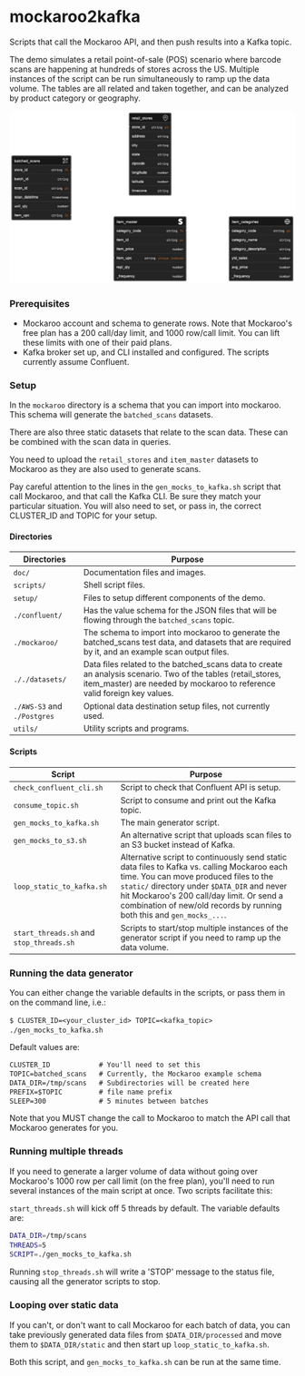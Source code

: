 # mockaroo2kafka

Scripts that call the Mockaroo API, and then push results into a Kafka topic.

The demo simulates a retail point-of-sale (POS) scenario where barcode scans are happening at hundreds of stores across the US. Multiple instances of the script can be run simultaneously to ramp up the data volume. The tables are all related and taken together, and can be analyzed by product category or geography.

![ER Diagram](doc/images/er-diagram.png)

### Prerequisites

- Mockaroo account and schema to generate rows. Note that Mockaroo's free plan has a 200 call/day limit, and 1000 row/call limit. You can lift these limits with one of their paid plans.
- Kafka broker set up, and CLI installed and configured. The scripts currently assume Confluent.

### Setup

In the `mockaroo` directory is a schema that you can import into mockaroo. This schema will generate the `batched_scans` datasets.

There are also three static datasets that relate to the scan data. These can be combined with the scan data in queries.

You need to upload the `retail_stores` and `item_master` datasets to Mockaroo as they are also used to generate scans.

Pay careful attention to the lines in the `gen_mocks_to_kafka.sh` script that call Mockaroo, and that call the Kafka CLI. Be sure they match your particular situation. You will also need to set, or pass in, the correct CLUSTER_ID and TOPIC for your setup.

#### Directories

| Directories                 | Purpose                                                                                                                                                                                   |
| --------------------------- | ----------------------------------------------------------------------------------------------------------------------------------------------------------------------------------------- |
| `doc/`                      | Documentation files and images.                                                                                                                                                           |
| `scripts/`                  | Shell script files.                                                                                                                                                                       |
| `setup/`                    | Files to setup different components of the demo.                                                                                                                                          |
| `./confluent/`              | Has the value schema for the JSON files that will be flowing through the `batched_scans` topic.                                                                                           |
| `./mockaroo/`               | The schema to import into mockaroo to generate the batched_scans test data, and datasets that are required by it, and an example scan output files.                                       |
| `././datasets/`             | Data files related to the batched_scans data to create an analysis scenario. Two of the tables (retail_stores, item_master) are needed by mockaroo to reference valid foreign key values. |
| `./AWS-S3` and `./Postgres` | Optional data destination setup files, not currently used.                                                                                                                                |
| `utils/`                    | Utility scripts and programs.                                                                                                                                                             |

#### Scripts

| Script                                   | Purpose                                                                                                                                                                                                                                                                                                     |
| ---------------------------------------- | ----------------------------------------------------------------------------------------------------------------------------------------------------------------------------------------------------------------------------------------------------------------------------------------------------------- |
| `check_confluent_cli.sh`                 | Script to check that Confluent API is setup.                                                                                                                                                                                                                                                                |
| `consume_topic.sh`                       | Script to consume and print out the Kafka topic.                                                                                                                                                                                                                                                            |
| `gen_mocks_to_kafka.sh`                  | The main generator script.                                                                                                                                                                                                                                                                                  |
| `gen_mocks_to_s3.sh`                     | An alternative script that uploads scan files to an S3 bucket instead of Kafka.                                                                                                                                                                                                                             |
| `loop_static_to_kafka.sh`                | Alternative script to continuously send static data files to Kafka vs. calling Mockaroo each time. You can move produced files to the `static/` directory under `$DATA_DIR` and never hit Mockaroo's 200 call/day limit. Or send a combination of new/old records by running both this and `gen_mocks_...`. |
| `start_threads.sh` and `stop_threads.sh` | Scripts to start/stop multiple instances of the generator script if you need to ramp up the data volume.                                                                                                                                                                                                    |

### Running the data generator

You can either change the variable defaults in the scripts, or pass them in on the command line, i.e.:

`$ CLUSTER_ID=<your_cluster_id> TOPIC=<kafka_topic> ./gen_mocks_to_kafka.sh`

Default values are:

```
CLUSTER_ID            # You'll need to set this
TOPIC=batched_scans   # Currently, the Mockaroo example schema
DATA_DIR=/tmp/scans   # Subdirectories will be created here
PREFIX=$TOPIC         # file name prefix
SLEEP=300             # 5 minutes between batches
```

Note that you MUST change the call to Mockaroo to match the API call that Mockaroo generates for you.

### Running multiple threads

If you need to generate a larger volume of data without going over Mockaroo's 1000 row per call limit (on the free plan), you'll need to run several instances of the main script at once. Two scripts facilitate this:

`start_threads.sh` will kick off 5 threads by default. The variable defaults are:

```bash
DATA_DIR=/tmp/scans
THREADS=5
SCRIPT=./gen_mocks_to_kafka.sh
```

Running `stop_threads.sh` will write a 'STOP' message to the status file, causing all the generator scripts to stop.

### Looping over static data

If you can't, or don't want to call Mockaroo for each batch of data, you can take previously generated data files from `$DATA_DIR/processed` and move them to `$DATA_DIR/static` and then start up `loop_static_to_kafka.sh`.

Both this script, and `gen_mocks_to_kafka.sh` can be run at the same time.
